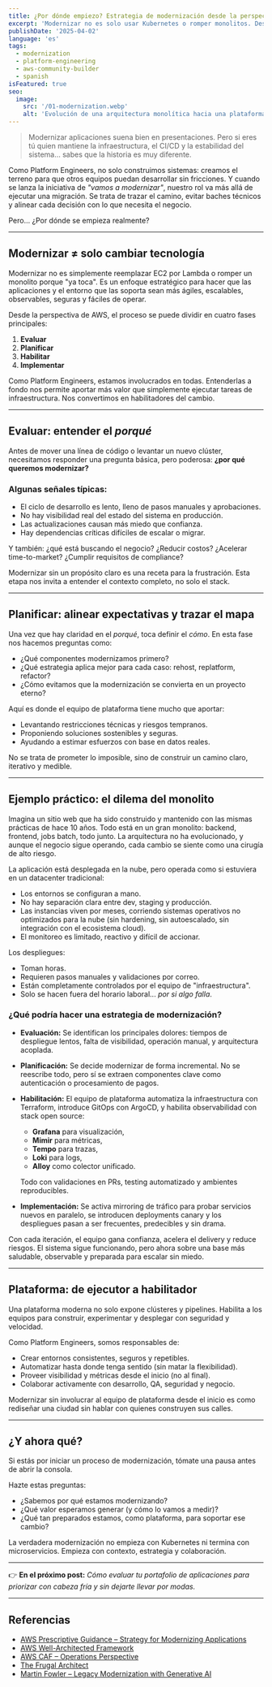 ```yaml
---
title: ¿Por dónde empiezo? Estrategia de modernización desde la perspectiva de un Platform Engineer
excerpt: 'Modernizar no es solo usar Kubernetes o romper monolitos. Desde la trinchera de un Platform Engineer, modernizar significa entender por qué, planear cómo y habilitar el cambio sin poner en riesgo la operación. En este post exploramos las fases estratégicas de modernización y cómo traducirlas en acciones reales desde plataforma, con ejemplos prácticos, herramientas open source y aprendizajes aplicables al día a día.'
publishDate: '2025-04-02'
language: 'es'
tags:
  - modernization
  - platform-engineering
  - aws-community-builder
  - spanish
isFeatured: true
seo:
  image:
    src: '/01-modernization.webp'
    alt: 'Evolución de una arquitectura monolítica hacia una plataforma moderna'
---
```


> Modernizar aplicaciones suena bien en presentaciones. Pero si eres tú quien mantiene la infraestructura, el CI/CD y la estabilidad del sistema… sabes que la historia es muy diferente.

Como Platform Engineers, no solo construimos sistemas: creamos el terreno para que otros equipos puedan desarrollar sin fricciones. Y cuando se lanza la iniciativa de _"vamos a modernizar"_, nuestro rol va más allá de ejecutar una migración. Se trata de trazar el camino, evitar baches técnicos y alinear cada decisión con lo que necesita el negocio.

Pero… ¿Por dónde se empieza realmente?

---

## Modernizar ≠ solo cambiar tecnología

Modernizar no es simplemente reemplazar EC2 por Lambda o romper un monolito porque "ya toca". Es un enfoque estratégico para hacer que las aplicaciones y el entorno que las soporta sean más ágiles, escalables, observables, seguras y fáciles de operar.

Desde la perspectiva de AWS, el proceso se puede dividir en cuatro fases principales:

1. **Evaluar**
2. **Planificar**
3. **Habilitar**
4. **Implementar**

Como Platform Engineers, estamos involucrados en todas. Entenderlas a fondo nos permite aportar más valor que simplemente ejecutar tareas de infraestructura. Nos convertimos en habilitadores del cambio.

---

## Evaluar: entender el _porqué_

Antes de mover una línea de código o levantar un nuevo clúster, necesitamos responder una pregunta básica, pero poderosa: **¿por qué queremos modernizar?**

### Algunas señales típicas:

- El ciclo de desarrollo es lento, lleno de pasos manuales y aprobaciones.
- No hay visibilidad real del estado del sistema en producción.
- Las actualizaciones causan más miedo que confianza.
- Hay dependencias críticas difíciles de escalar o migrar.

Y también: ¿qué está buscando el negocio? ¿Reducir costos? ¿Acelerar time-to-market? ¿Cumplir requisitos de compliance?

Modernizar sin un propósito claro es una receta para la frustración. Esta etapa nos invita a entender el contexto completo, no solo el stack.

---

## Planificar: alinear expectativas y trazar el mapa

Una vez que hay claridad en el _porqué_, toca definir el _cómo_. En esta fase nos hacemos preguntas como:

- ¿Qué componentes modernizamos primero?
- ¿Qué estrategia aplica mejor para cada caso: rehost, replatform, refactor?
- ¿Cómo evitamos que la modernización se convierta en un proyecto eterno?

Aquí es donde el equipo de plataforma tiene mucho que aportar:

- Levantando restricciones técnicas y riesgos tempranos.
- Proponiendo soluciones sostenibles y seguras.
- Ayudando a estimar esfuerzos con base en datos reales.

No se trata de prometer lo imposible, sino de construir un camino claro, iterativo y medible.

---

## Ejemplo práctico: el dilema del monolito

Imagina un sitio web que ha sido construido y mantenido con las mismas prácticas de hace 10 años. Todo está en un gran monolito: backend, frontend, jobs batch, todo junto. La arquitectura no ha evolucionado, y aunque el negocio sigue operando, cada cambio se siente como una cirugía de alto riesgo.

La aplicación está desplegada en la nube, pero operada como si estuviera en un datacenter tradicional:

- Los entornos se configuran a mano.
- No hay separación clara entre dev, staging y producción.
- Las instancias viven por meses, corriendo sistemas operativos no optimizados para la nube (sin hardening, sin autoescalado, sin integración con el ecosistema cloud).
- El monitoreo es limitado, reactivo y difícil de accionar.

Los despliegues:

- Toman horas.
- Requieren pasos manuales y validaciones por correo.
- Están completamente controlados por el equipo de "infraestructura".
- Solo se hacen fuera del horario laboral... _por si algo falla_.

### ¿Qué podría hacer una estrategia de modernización?

- **Evaluación:** Se identifican los principales dolores: tiempos de despliegue lentos, falta de visibilidad, operación manual, y arquitectura acoplada.
- **Planificación:** Se decide modernizar de forma incremental. No se reescribe todo, pero sí se extraen componentes clave como autenticación o procesamiento de pagos.
- **Habilitación:** El equipo de plataforma automatiza la infraestructura con Terraform, introduce GitOps con ArgoCD, y habilita observabilidad con stack open source:

  - **Grafana** para visualización,
  - **Mimir** para métricas,
  - **Tempo** para trazas,
  - **Loki** para logs,
  - **Alloy** como colector unificado.

  Todo con validaciones en PRs, testing automatizado y ambientes reproducibles.

- **Implementación:** Se activa mirroring de tráfico para probar servicios nuevos en paralelo, se introducen deployments canary y los despliegues pasan a ser frecuentes, predecibles y sin drama.

Con cada iteración, el equipo gana confianza, acelera el delivery y reduce riesgos. El sistema sigue funcionando, pero ahora sobre una base más saludable, observable y preparada para escalar sin miedo.

---

## Plataforma: de ejecutor a habilitador

Una plataforma moderna no solo expone clústeres y pipelines. Habilita a los equipos para construir, experimentar y desplegar con seguridad y velocidad.

Como Platform Engineers, somos responsables de:

- Crear entornos consistentes, seguros y repetibles.
- Automatizar hasta donde tenga sentido (sin matar la flexibilidad).
- Proveer visibilidad y métricas desde el inicio (no al final).
- Colaborar activamente con desarrollo, QA, seguridad y negocio.

Modernizar sin involucrar al equipo de plataforma desde el inicio es como rediseñar una ciudad sin hablar con quienes construyen sus calles.

---

## ¿Y ahora qué?

Si estás por iniciar un proceso de modernización, tómate una pausa antes de abrir la consola.

Hazte estas preguntas:

- ¿Sabemos por qué estamos modernizando?
- ¿Qué valor esperamos generar (y cómo lo vamos a medir)?
- ¿Qué tan preparados estamos, como plataforma, para soportar ese cambio?

La verdadera modernización no empieza con Kubernetes ni termina con microservicios. Empieza con contexto, estrategia y colaboración.

---

👉 **En el próximo post:** _Cómo evaluar tu portafolio de aplicaciones para priorizar con cabeza fría y sin dejarte llevar por modas._

---

## Referencias

- [AWS Prescriptive Guidance – Strategy for Modernizing Applications](https://docs.aws.amazon.com/prescriptive-guidance/latest/strategy-modernizing-applications/welcome.html)
- [AWS Well-Architected Framework](https://docs.aws.amazon.com/wellarchitected/latest/framework/welcome.html)
- [AWS CAF – Operations Perspective](https://docs.aws.amazon.com/whitepapers/latest/aws-caf-operations-perspective/aws-caf-operations-perspective.html)
- [The Frugal Architect](https://thefrugalarchitect.com/laws/)
- [Martin Fowler – Legacy Modernization with Generative AI](https://martinfowler.com/articles/legacy-modernization-gen-ai.html)

